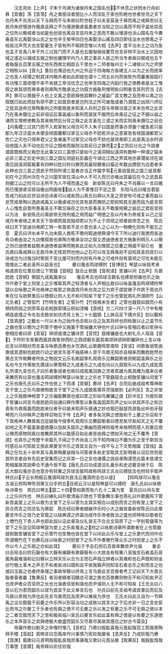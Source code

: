<!-- { "loadSidebar": true } -->
　　汉志尧处【上声】子朱于丹渊为诸侯丹朱之国名也不休息之状罔水行舟如奡【音傲】荡【音荡】舟之类朋淫者朋比小人而淫乱于家也殄絶也世者世尧之天下也丹朱不肖尧以天下与舜而不与朱故曰殄世程子曰夫圣莫圣于舜而禹之戒舜至曰无若丹朱好慢游作傲虐且舜之不为慢游傲虐虽愚者亦当知之岂以禹而不知乎盖处崇高之位所以儆戒者当如是也创惩也禹自言惩丹朱之恶而不敢以慢游也涂山国名在今夀春县东北禹娶涂山氏之女也辛壬癸甲四日也禹娶涂山甫及四日即往治水也啓禹之子呱呱泣声荒大也言娶妻生子皆有所不暇顾念惟以大相【去声】度平治水土之功为急也孟子言禹八年于外三过其门而不入是也五服甸侯绥要荒也言非特平治水土又因地域之逺近以辅成五服之制也疆理宇内乃人君之事非人臣之所当专者故曰弼成也五千者每服五百里五服之地东西南北相距五千里也十二师者每州立十二诸侯以为之师使之相牧以纠【音九】羣后也薄迫也九州之外迫于四海每方各建五人以为之长而统率之也圣人经理之制其详内略外者如此即就也谓十二师五长内而侯牧外而蕃夷皆蹈行有功惟三苗顽慢不率不肯就工帝当忧念之也帝言四海之内蹈行我之徳教者是汝工惟叙之故其顽而弗率者则臯陶方敬承汝之功叙方施象刑惟明矣曰明者言其刑罚当【去声】罪可以畏服乎人也上文禹之意欲舜弛其鞭扑之威益广其文教之及而帝以禹之功叙既已如此而犹有顽不即工如苗民者是岂刑法之所可废哉或者乃谓苗之凶顽六师征之犹且逆命岂臯陶象刑之所能致是未知圣人兵刑之叙与帝舜治苗之本末也帝之此言乃在禹未摄位之前非徂征后事盖威以象刑而苗犹不服然后命禹征之征之不服以益之谏而又增修徳教及其来格然后分背之舜之此言虽在三谟之末而实则禹未摄位之前也【问禹稷三过其门而不入若家有父母岂可不入朱子曰固是然事亦须量个缓急若只是那九年泛泛底水未便会倾国覆都过家见父母亦不妨若洪水之患甚急有倾国溺都君父危亡之灾也只得奔君父之急难虽不过家见父母亦不妨也苗顽弗即工此是禹治水时调役他国人夫不动也后方征之既格而服则治其前日之罪而之之而后分北之今説者谓苗既格而又叛恐无此事又曰三苖想只是如今之溪洞相似溪洞有数种一种谓之猫未必非三苗之后史中説三苗之国左洞庭右彭蠡在今湖北江西之界其地亦甚濶矣顷在湖南见説溪洞蛮猺畧有四种曰犵曰狑曰獠而其最轻健者曰猫近年数出摽掠为边患者多此种也岂三苗之遗民乎然则所谓三苗者亦当正作猫字耳元善説苗民之国三徙其都初在今之筠州次在今之兴国军皆在深山中人不可入而已亦难出其最后在今之武昌县则据江山之险可以无所不为人不得而遏之矣　新安陈氏曰丹朱之不肖蔽以一言曰傲而已慢游虐淫皆自傲出罔画夜凶人为不善惟日不足之意　东阳马氏曰隆古君臣告戒乃如此后世谄谀忌讳者可以戒矣西山真氏曰舜以大圣之资安有可戒之事而益以怠荒戒臯陶以逸欲戒禹又以傲虐戒岂忧其有是而豫防之耶抑知其无是而姑为是言耶人心惟危自昔所畏虽圣主不敢忘操存之功大臣事圣主不敢废规儆之益后之君臣宜视以为法　新安陈氏曰禹欲帝无恃刑威之用而益广明徳之及以丹朱为帝戒复以己之惩戒丹朱者继之末言天下皆顺而苗民独顽若以为不止于庶顽之顽者欲帝念之也　陈氏经曰天下皆迪功弗即工特一有苗若不足介意也圣人之心以为一物梗化则有不能忘之意　夏氏曰洪水未平九功未叙人救死不赡何暇迪徳舜谓今天下所以迪行我徳而各迪有功者由汝之九功惟叙故也臯陶方敬承汝功之叙又虑迪徳者怠方施象刑明示人以儆之则已迪徳者益勉未迪徳者益惧而勉矣此正如九功惟叙之后董之用威不容已也　董氏鼎曰禹戒舜以无若丹朱无怪其然也他山之石可以攻玉舜禹初不自知其圣则其引以进戒岂为过哉当时黎民于变比屋可封而内则有丹朱之可戒外则有苗顽之可忧未能忘情惟此二者此圣所以益圣也】
　　夔曰戛击鸣球搏拊【音博抚】琴瑟以咏祖考来格虞宾在位羣后徳让下管鼗【音桃】鼔合止柷敔【音祝语】笙镛以间【去声】鸟兽跄跄【音锵】箫韶九成鳯凰来仪
　　戛击考击也鸣球玉磬名也搏至拊循也乐之始作升歌于堂上则堂上之乐惟取其声之轻清者与人声相比故曰以咏盖戛击鸣球搏拊琴瑟以合咏歌之声也格神之格思之格虞宾丹朱也尧之后为宾于虞犹微子作宾于周也丹朱在位与助祭羣后以徳相让则人无不和可知矣下堂下之乐也管犹周礼所谓阴竹【山北生者】之管孤竹【竹特生者】之管孙竹【竹枝根未生者】之管也鼗鼓如鼓而小有柄持而摇之则旁耳自击柷敔郭璞云柷如漆桶【音统】方二尺四寸深一尺八寸中有椎柄连底撞之令左右击敔状如伏虎背上有二十七鉏铻【上牀吕反下偶许反】刻以籈栎【音真歴】之籈长一尺以木为之始作也击柷以合之及其将终也则栎敔以止之盖节乐之器也笙以匏为之列管于匏中又施簧于管端镛大钟也叶氏曰钟与笙相应者曰笙钟与歌相应者曰颂【音容】钟颂或谓之镛诗贲【音焚】鼓维镛是也大射礼乐人宿县【音】于阼阶东笙磬西面其南笙钟西阶之西颂磬东面其南颂钟颂钟即镛钟也上言以咏此言以间相对而言盖与咏歌迭奏也乡饮酒礼云歌鹿鸣笙南陔【音该】间歌鱼丽笙由庚或其遗制也跄跄行动之貌言乐音不独感神人至于鸟兽无知亦且相率而舞跄跄然也箫古文作箾舞者所执之物説文云乐名箾韶季札观周乐见舞韶箾者则箾韶盖舜乐之总名也今文作箫故先儒误以箫管释之九成者乐之九成也功以九叙故乐以九成九成犹周礼所谓九变也孔子曰乐者象成者也故曰成鳯凰羽族之灵者其雄为鳯其雌为凰来仪者来舞而有仪容也戛击鸣球搏拊琴瑟以咏堂上之乐也下管鼗鼓合止柷敔笙镛以间堂下之乐也唐孔氏曰乐之作也依上下而递【音替】奏间【去声】合而后曲成祖考尊神故言于堂上之乐鸟兽微物故言于堂下之乐九成致鳯尊异灵瑞故别【必列反】言之非堂上之乐独致神格堂下之乐偏能舞兽也或曰笙之形如鸟翼镛之虡【巨许反】为兽形故于笙镛以间言鸟兽跄跄风俗通曰舜作箫笙以象鳯盖因其形声之似以状其声乐之和岂真有鸟兽鳯凰而跄跄来仪者乎曰是未知声乐感通之妙也瓠巴鼓瑟而游鱼出听伯牙鼓琴而六马仰秣声之致祥召物见于传【去声】者多矣况舜之徳致和于上夔之乐召和于下其格神人舞兽鳯岂足疑哉今按季札观周乐见舞韶箾者曰徳至矣尽矣如天之无不覆如地之无不载虽甚盛徳蔑以加矣夫韶乐之奏幽而感神则祖考来格明而感人则羣后徳让微而感物则鳯仪兽舞原其所以能感召如此者皆由舜之徳如天地之无不覆焘【音道】也其乐之传歴千余载孔子闻之于齐尚且三月不知肉味曰不圗为乐之至于斯则当时感召从可知矣又按此章夔言作乐之效其文自为一段不与上下文势相属【音烛】盖舜之在位五十余年其与禹臯陶夔益相与问答者多矣史官取其尤彰明者以诏后世则是其所言者自有先后史官集而记之非其一日之言也诸儒之説自臯陶谟至此篇末皆谓文势相属故其説牵合不通今皆不取【唐孔氏曰功成道洽礼备乐和史述夔言继于后　陈氏大猷曰戛亦击也意亦有轻重之异球击能鸣故称鸣球王氏炎曰搏犹击也拊轻手取声　林氏曰子云长杨赋云戛滴鸣球刘良注云戛滴拊击也以是】
　　【知鸣球可以戛击古语云拊鸣琴吹洞箫又曰手拊五目视云汉以是知琴瑟可以搏拊　唐孔氏曰以咏歌咏诗章也　郑氏曰琴五瑟二十四管如篪而有六孔十二簧为笙　夏氏曰以间与堂上之乐间作也　林氏曰飨礼曰升歌清庙示徳也下管象舞示事也燕礼曰升歌鹿鸣下管新宫盖堂上之乐以歌为主堂下之乐以管为主其实相合以成别而言之则有堂上堂下之异合而言之则总名为箫韶　陈氏经曰箫者细器作乐时小大之器皆备新安陈氏曰此章夔言作乐之效乃史官载之以结典谟之终盖功成作乐帝者致治之盛也郊特牲曰歌者在上匏竹在下贵人声也即此説以证此章及仪礼皆无不合古文简质下之一字别管鼗等为堂下之乐显见鸣球琴瑟为堂上之乐矣戛击之拊之以咏歌诗章所谓歌者在上也管鼗鼓柷敔笙镛皆堂下之乐管竹也笙匏也皆在堂下以间此众乐与堂上之乐更代而间作也所谓匏竹在下也奏石丝以咏歌之时则堂下之乐不作奏匏竹等众乐之时则堂上之乐不作以今人之乐观之亦如此耳】
　　夔曰于予击石拊石百兽率舞庶尹允谐
　　重击曰击轻击曰拊石磬也有大磬有编磬有歌磬磬有小大故击有轻重八音独言石者盖石音属角最难谐和记曰磬以立辨夫乐以合为主而石声独立辨者以其难和也石声既和则金丝竹匏土革木之声无不和者矣诗曰既和且平依我磬声则知言石者总乐之和而言之也或曰玉振之也者终条理之事故举磬以终焉上言鸟兽此言百兽者考工记曰天下大兽五脂者膏者臝【鲁果反】者羽者鳞者羽鳞总可谓之兽也百兽舞则物无不和可知矣尹正也庶尹者众百官府之长也允谐者信皆和谐也庶尹谐则人无不和可知矣【王氏炎曰八音以石为君而韶乐以球为首宜于此又单言石也　孙氏曰前先言祖考虞宾羣后而后及鸟兽以贵贱为序也此先言鸟兽而后及庶尹以难易为序也　王氏炎曰此又自为一节舜禹之议论既载于前夔之作乐所以形容治功之成故以其言次之于后亦非一日之言史臣比而书之尔夔工于乐者也有舜之徳不可无夔之乐以发之有夔之乐不可无舜之徳以本之二者交致而天下之至和极矣临川吴氏曰夔言乐如此盖有舜之徳是以有夔之乐道徳乐之本声音乐之具舜徳极大极盛而韶乐又尽善尽美故其感应之妙古今莫及】
　　帝庸作歌曰勅天之命惟时惟几【音机】乃歌曰股肱喜哉元首起哉百工熙哉臯陶拜手稽【音起】首飏言曰念哉率作兴事慎乃宪钦哉屡省【息井反】乃成钦哉乃赓【音庚】载歌曰元首明哉股肱良哉庶事康哉又歌曰元首丛脞【取果反】哉股肱惰哉万事堕【音隳】哉帝拜曰俞往钦哉
